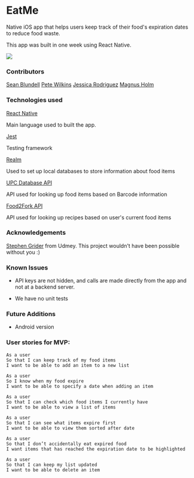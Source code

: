 # EatMe

Native iOS app that helps users keep track of their food's expiration dates to reduce food waste.

This app was built in one week using React Native.

![](http://i.imgur.com/EYS73sK.gif)

### Contributors

[Sean Blundell](https://github.com/Simba14)
[Pete Wilkins](https://github.com/petewilkins)
[Jessica Rodriguez](https://github.com/j-rods)
[Magnus Holm](https://github.com/mghlm)

### Technologies used

[React Native](https://facebook.github.io/react-native/)

Main language used to built the app.

[Jest](https://facebook.github.io/jest/)

Testing framework

[Realm](https://realm.io/)

Used to set up local databases to store information about food items

[UPC Database API](https://www.upcdatabase.com/)

API used for looking up food items based on Barcode information

[Food2Fork API](http://food2fork.com/about/api)

API used for looking up recipes based on user's current food items

### Acknowledgements

[Stephen Grider](https://www.udemy.com/user/sgslo/) from Udmey. This project wouldn't have been possible without you :)

### Known Issues

- API keys are not hidden, and calls are made directly from the app and not at a backend server.

- We have no unit tests

### Future Additions

- Android version


### User stories for MVP:

```
As a user
So that I can keep track of my food items
I want to be able to add an item to a new list
```
```
As a user
So I know when my food expire
I want to be able to specify a date when adding an item
```
```
As a user
So that I can check which food items I currently have
I want to be able to view a list of items
```
```
As a user
So that I can see what items expire first
I want to be able to view them sorted after date
```
```
As a user
So that I don’t accidentally eat expired food
I want items that has reached the expiration date to be highlighted
```
```
As a user
So that I can keep my list updated
I want to be able to delete an item
```
